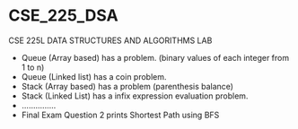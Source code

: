 # CSE_225_DSA

CSE 225L DATA STRUCTURES AND ALGORITHMS LAB

- Queue (Array based) has a problem. (binary values of each integer from 1 to n)
- Queue (Linked list) has a coin problem.
- Stack (Array based) has a problem (parenthesis balance)
- Stack (Linked List) has a infix expression evaluation problem.
- ...............
- Final Exam Question 2 prints Shortest Path using BFS
